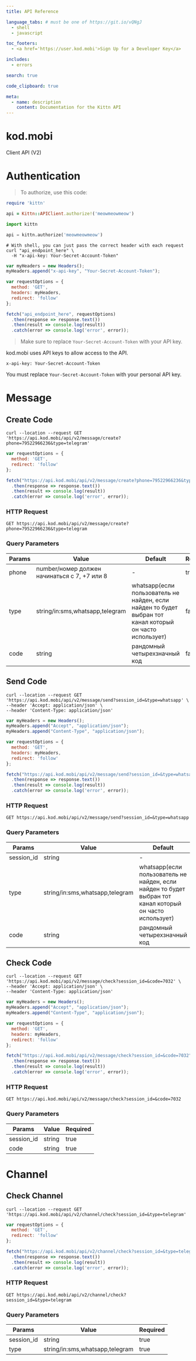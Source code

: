 ```yaml
---
title: API Reference

language_tabs: # must be one of https://git.io/vQNgJ
  - shell
  - javascript

toc_footers:
  - <a href='https://user.kod.mobi'>Sign Up for a Developer Key</a>

includes:
  - errors

search: true

code_clipboard: true

meta:
  - name: description
    content: Documentation for the Kittn API
---
```


# kod.mobi 
Client API (V2)

# Authentication

> To authorize, use this code:

```ruby
require 'kittn'

api = Kittn::APIClient.authorize!('meowmeowmeow')
```

```python
import kittn

api = kittn.authorize('meowmeowmeow')
```

```shell
# With shell, you can just pass the correct header with each request
curl "api_endpoint_here" \
  -H "x-api-key: Your-Secret-Account-Token"
```

```javascript
var myHeaders = new Headers();
myHeaders.append("x-api-key", "Your-Secret-Account-Token");

var requestOptions = {
  method: 'GET',
  headers: myHeaders,
  redirect: 'follow'
};

fetch("api_endpoint_here", requestOptions)
  .then(response => response.text())
  .then(result => console.log(result))
  .catch(error => console.log('error', error));
```

> Make sure to replace `Your-Secret-Account-Token` with your API key.

kod.mobi uses API keys to allow access to the API.

`x-api-key: Your-Secret-Account-Token`

<aside class="notice">
You must replace <code>Your-Secret-Account-Token</code> with your personal API key.
</aside>

# Message

## Create Code

```shell
curl --location --request GET 'https://api.kod.mobi/api/v2/message/create?phone=79522966236&type=telegram'
```

```javascript
var requestOptions = {
  method: 'GET',
  redirect: 'follow'
};

fetch("https://api.kod.mobi/api/v2/message/create?phone=79522966236&type=telegram", requestOptions)
  .then(response => response.text())
  .then(result => console.log(result))
  .catch(error => console.log('error', error));
```

### HTTP Request

`GET https://api.kod.mobi/api/v2/message/create?phone=79522966236&type=telegram`

### Query Parameters

Params | Value | Default | Required
------ | ----- | ------- | --------
phone | number/номер должен начинаться с 7, +7 или 8 | - | true
type | string/in:sms,whatsapp,telegram | whatsapp(если пользователь не найден, если найден то будет выбран тот канал который он часто использует) | false
code | string | рандомный четырехзначный код | false

## Send Code

```shell
curl --location --request GET 'https://api.kod.mobi/api/v2/message/send?session_id=&type=whatsapp' \
--header 'Accept: application/json' \
--header 'Content-Type: application/json'
```

```javascript
var myHeaders = new Headers();
myHeaders.append("Accept", "application/json");
myHeaders.append("Content-Type", "application/json");

var requestOptions = {
  method: 'GET',
  headers: myHeaders,
  redirect: 'follow'
};

fetch("https://api.kod.mobi/api/v2/message/send?session_id=&type=whatsapp", requestOptions)
  .then(response => response.text())
  .then(result => console.log(result))
  .catch(error => console.log('error', error));
```

### HTTP Request

`GET https://api.kod.mobi/api/v2/message/send?session_id=&type=whatsapp`

### Query Parameters

Params | Value | Default | Required
------ | ----- | ------- | --------
session_id | string | - | true
type | string/in:sms,whatsapp,telegram | whatsapp(если пользователь не найден, если найден то будет выбран тот канал который он часто использует) | false
code | string | рандомный четырехзначный код | false

## Check Code

```shell
curl --location --request GET 'https://api.kod.mobi/api/v2/message/check?session_id=&code=7032' \
--header 'Accept: application/json' \
--header 'Content-Type: application/json'
```

```javascript
var myHeaders = new Headers();
myHeaders.append("Accept", "application/json");
myHeaders.append("Content-Type", "application/json");

var requestOptions = {
  method: 'GET',
  headers: myHeaders,
  redirect: 'follow'
};

fetch("https://api.kod.mobi/api/v2/message/check?session_id=&code=7032", requestOptions)
  .then(response => response.text())
  .then(result => console.log(result))
  .catch(error => console.log('error', error));
```

### HTTP Request

`GET https://api.kod.mobi/api/v2/message/check?session_id=&code=7032`

### Query Parameters

Params | Value | Required
------ | ----- | --------
session_id | string | true
code | string | true

# Channel

## Check Channel

```shell
curl --location --request GET 'https://api.kod.mobi/api/v2/channel/check?session_id=&type=telegram'
```

```javascript
var requestOptions = {
  method: 'GET',
  redirect: 'follow'
};

fetch("https://api.kod.mobi/api/v2/channel/check?session_id=&type=telegram", requestOptions)
  .then(response => response.text())
  .then(result => console.log(result))
  .catch(error => console.log('error', error));
```

### HTTP Request

`GET https://api.kod.mobi/api/v2/channel/check?session_id=&type=telegram`

### Query Parameters

Params | Value | Required
------ | ----- | --------
session_id | string | true
type | string/in:sms,whatsapp,telegram | true
